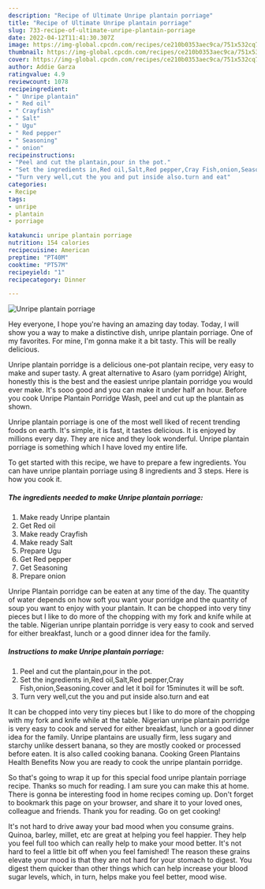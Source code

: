 ```yaml
---
description: "Recipe of Ultimate Unripe plantain porriage"
title: "Recipe of Ultimate Unripe plantain porriage"
slug: 733-recipe-of-ultimate-unripe-plantain-porriage
date: 2022-04-12T11:41:30.307Z
image: https://img-global.cpcdn.com/recipes/ce210b0353aec9ca/751x532cq70/unripe-plantain-porriage-recipe-main-photo.jpg
thumbnail: https://img-global.cpcdn.com/recipes/ce210b0353aec9ca/751x532cq70/unripe-plantain-porriage-recipe-main-photo.jpg
cover: https://img-global.cpcdn.com/recipes/ce210b0353aec9ca/751x532cq70/unripe-plantain-porriage-recipe-main-photo.jpg
author: Addie Garza
ratingvalue: 4.9
reviewcount: 1078
recipeingredient:
- " Unripe plantain"
- " Red oil"
- " Crayfish"
- " Salt"
- " Ugu"
- " Red pepper"
- " Seasoning"
- " onion"
recipeinstructions:
- "Peel and cut the plantain,pour in the pot."
- "Set the ingredients in,Red oil,Salt,Red pepper,Cray Fish,onion,Seasoning.cover and let it boil for 15minutes it will be soft."
- "Turn very well,cut the you and put inside also.turn and eat"
categories:
- Recipe
tags:
- unripe
- plantain
- porriage

katakunci: unripe plantain porriage 
nutrition: 154 calories
recipecuisine: American
preptime: "PT40M"
cooktime: "PT57M"
recipeyield: "1"
recipecategory: Dinner

---
```



![Unripe plantain porriage](https://img-global.cpcdn.com/recipes/ce210b0353aec9ca/751x532cq70/unripe-plantain-porriage-recipe-main-photo.jpg)

Hey everyone, I hope you're having an amazing day today. Today, I will show you a way to make a distinctive dish, unripe plantain porriage. One of my favorites. For mine, I'm gonna make it a bit tasty. This will be really delicious.

Unripe plantain porridge is a delicious one-pot plantain recipe, very easy to make and super tasty. A great alternative to Asaro (yam porridge) Alright, honestly this is the best and the easiest unripe plantain porridge you would ever make. It&#39;s sooo good and you can make it under half an hour. Before you cook Unripe Plantain Porridge Wash, peel and cut up the plantain as shown.

Unripe plantain porriage is one of the most well liked of recent trending foods on earth. It's simple, it is fast, it tastes delicious. It is enjoyed by millions every day. They are nice and they look wonderful. Unripe plantain porriage is something which I have loved my entire life.


To get started with this recipe, we have to prepare a few ingredients. You can have unripe plantain porriage using 8 ingredients and 3 steps. Here is how you cook it.

<!--inarticleads1-->

##### The ingredients needed to make Unripe plantain porriage:

1. Make ready  Unripe plantain
1. Get  Red oil
1. Make ready  Crayfish
1. Make ready  Salt
1. Prepare  Ugu
1. Get  Red pepper
1. Get  Seasoning
1. Prepare  onion


Unripe Plantain porridge can be eaten at any time of the day. The quantity of water depends on how soft you want your porridge and the quantity of soup you want to enjoy with your plantain. It can be chopped into very tiny pieces but I like to do more of the chopping with my fork and knife while at the table. Nigerian unripe plantain porridge is very easy to cook and served for either breakfast, lunch or a good dinner idea for the family. 

<!--inarticleads2-->

##### Instructions to make Unripe plantain porriage:

1. Peel and cut the plantain,pour in the pot.
1. Set the ingredients in,Red oil,Salt,Red pepper,Cray Fish,onion,Seasoning.cover and let it boil for 15minutes it will be soft.
1. Turn very well,cut the you and put inside also.turn and eat


It can be chopped into very tiny pieces but I like to do more of the chopping with my fork and knife while at the table. Nigerian unripe plantain porridge is very easy to cook and served for either breakfast, lunch or a good dinner idea for the family. Unripe plantains are usually firm, less sugary and starchy unlike dessert banana, so they are mostly cooked or processed before eaten. It is also called cooking banana. Cooking Green Plantains Health Benefits Now you are ready to cook the unripe plantain porridge. 

So that's going to wrap it up for this special food unripe plantain porriage recipe. Thanks so much for reading. I am sure you can make this at home. There is gonna be interesting food in home recipes coming up. Don't forget to bookmark this page on your browser, and share it to your loved ones, colleague and friends. Thank you for reading. Go on get cooking!

It's not hard to drive away your bad mood when you consume grains. Quinoa, barley, millet, etc are great at helping you feel happier. They help you feel full too which can really help to make your mood better. It's not hard to feel a little bit off when you feel famished! The reason these grains elevate your mood is that they are not hard for your stomach to digest. You digest them quicker than other things which can help increase your blood sugar levels, which, in turn, helps make you feel better, mood wise.
